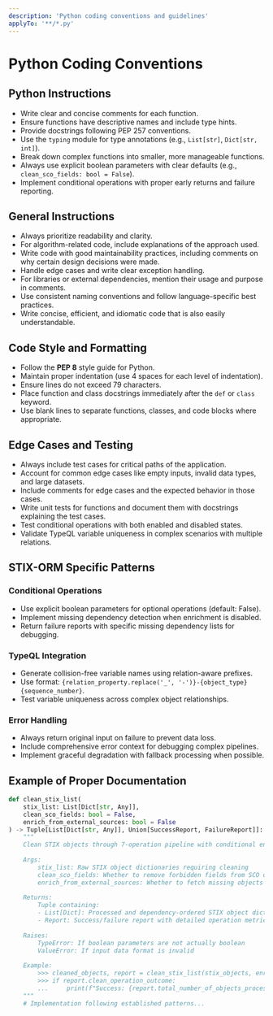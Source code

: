 ```yaml
---
description: 'Python coding conventions and guidelines'
applyTo: '**/*.py'
---
```


# Python Coding Conventions

## Python Instructions

- Write clear and concise comments for each function.
- Ensure functions have descriptive names and include type hints.
- Provide docstrings following PEP 257 conventions.
- Use the `typing` module for type annotations (e.g., `List[str]`, `Dict[str, int]`).
- Break down complex functions into smaller, more manageable functions.
- Always use explicit boolean parameters with clear defaults (e.g., `clean_sco_fields: bool = False`).
- Implement conditional operations with proper early returns and failure reporting.

## General Instructions

- Always prioritize readability and clarity.
- For algorithm-related code, include explanations of the approach used.
- Write code with good maintainability practices, including comments on why certain design decisions were made.
- Handle edge cases and write clear exception handling.
- For libraries or external dependencies, mention their usage and purpose in comments.
- Use consistent naming conventions and follow language-specific best practices.
- Write concise, efficient, and idiomatic code that is also easily understandable.

## Code Style and Formatting

- Follow the **PEP 8** style guide for Python.
- Maintain proper indentation (use 4 spaces for each level of indentation).
- Ensure lines do not exceed 79 characters.
- Place function and class docstrings immediately after the `def` or `class` keyword.
- Use blank lines to separate functions, classes, and code blocks where appropriate.

## Edge Cases and Testing

- Always include test cases for critical paths of the application.
- Account for common edge cases like empty inputs, invalid data types, and large datasets.
- Include comments for edge cases and the expected behavior in those cases.
- Write unit tests for functions and document them with docstrings explaining the test cases.
- Test conditional operations with both enabled and disabled states.
- Validate TypeQL variable uniqueness in complex scenarios with multiple relations.

## STIX-ORM Specific Patterns

### Conditional Operations
- Use explicit boolean parameters for optional operations (default: False).
- Implement missing dependency detection when enrichment is disabled.
- Return failure reports with specific missing dependency lists for debugging.

### TypeQL Integration  
- Generate collision-free variable names using relation-aware prefixes.
- Use format: `{relation_property.replace('_', '-')}-{object_type}{sequence_number}`.
- Test variable uniqueness across complex object relationships.

### Error Handling
- Always return original input on failure to prevent data loss.
- Include comprehensive error context for debugging complex pipelines.
- Implement graceful degradation with fallback processing when possible.

## Example of Proper Documentation

```python
def clean_stix_list(
    stix_list: List[Dict[str, Any]], 
    clean_sco_fields: bool = False,
    enrich_from_external_sources: bool = False
) -> Tuple[List[Dict[str, Any]], Union[SuccessReport, FailureReport]]:
    """
    Clean STIX objects through 7-operation pipeline with conditional enrichment.
    
    Args:
        stix_list: Raw STIX object dictionaries requiring cleaning
        clean_sco_fields: Whether to remove forbidden fields from SCO objects (default: False)
        enrich_from_external_sources: Whether to fetch missing objects from external sources (default: False)
    
    Returns:
        Tuple containing:
        - List[Dict]: Processed and dependency-ordered STIX object dictionaries  
        - Report: Success/failure report with detailed operation metrics
        
    Raises:
        TypeError: If boolean parameters are not actually boolean
        ValueError: If input data format is invalid
        
    Example:
        >>> cleaned_objects, report = clean_stix_list(stix_objects, enrich_from_external_sources=True)
        >>> if report.clean_operation_outcome:
        ...     print(f"Success: {report.total_number_of_objects_processed} objects processed")
    """
    # Implementation following established patterns...
